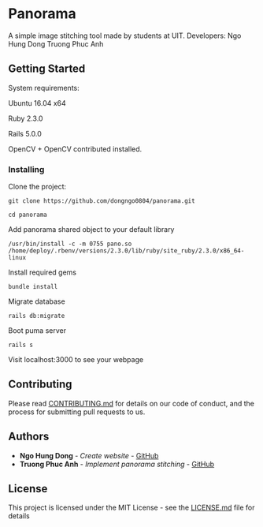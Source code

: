 # Panorama

A simple image stitching tool made by students at UIT. 
Developers: Ngo Hung Dong
 		    Truong Phuc Anh

## Getting Started

System requirements:

Ubuntu 16.04 x64

Ruby 2.3.0

Rails 5.0.0

OpenCV + OpenCV contributed installed.

### Installing

Clone the project:


```
git clone https://github.com/dongngo0804/panorama.git
```

```
cd panorama
```

Add panorama shared object to your default library

```
/usr/bin/install -c -m 0755 pano.so /home/deploy/.rbenv/versions/2.3.0/lib/ruby/site_ruby/2.3.0/x86_64-linux
```

Install required gems

```
bundle install
```

Migrate database

```
rails db:migrate
```

Boot puma server

```
rails s
```

Visit localhost:3000 to see your webpage

## Contributing

Please read [CONTRIBUTING.md](https://gist.github.com/PurpleBooth/b24679402957c63ec426) for details on our code of conduct, and the process for submitting pull requests to us.

## Authors

* **Ngo Hung Dong** - *Create website* - [GitHub](https://github.com/dongngo0804)
* **Truong Phuc Anh** - *Implement panorama stitching* - [GitHub](https://github.com/tpagithubaccount)

## License

This project is licensed under the MIT License - see the [LICENSE.md](LICENSE.md) file for details
